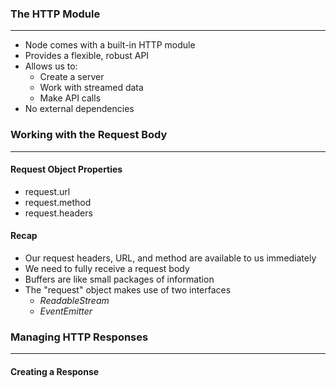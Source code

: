 ### The HTTP Module

___

* Node comes with a built-in HTTP module
* Provides a flexible, robust API
* Allows us to:
    * Create a server
    * Work with streamed data
    * Make API calls
* No external dependencies

### Working with the Request Body

___

#### Request Object Properties

* request.url
* request.method
* request.headers

#### Recap

* Our request headers, URL, and method are available to us immediately
* We need to fully receive a request body
* Buffers are like small packages of information
* The "request" object makes use of two interfaces
    * _ReadableStream_
    * _EventEmitter_

### Managing HTTP Responses

___

#### Creating a Response




